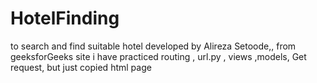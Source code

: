 # HotelFinding 
to search and find suitable hotel
developed by Alireza Setoode,, from geeksforGeeks site
i have practiced routing , url.py , views ,models, Get request, but just copied html page
